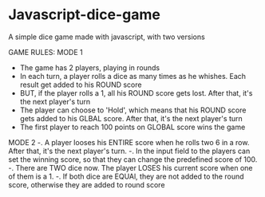 # Javascript-dice-game

A simple dice game made with javascript, with two versions

GAME RULES: 
MODE 1
- The game has 2 players, playing in rounds
- In each turn, a player rolls a dice as many times as he whishes. Each result get added to his ROUND score
- BUT, if the player rolls a 1, all his ROUND score gets lost. After that, it's the next player's turn
- The player can choose to 'Hold', which means that his ROUND score gets added to his GLBAL score. After that, it's the next player's turn
- The first player to reach 100 points on GLOBAL score wins the game

MODE 2
-. A player looses his ENTIRE score when he rolls two 6 in a row. After that, it's the next player's turn.
-. In the input field to the players can set the winning score, so that they can change the predefined score of 100.
-. There are TWO dice now. The player LOSES his current score when one of them is a 1.
-. If both dice are EQUAl, they are not added to the round score, otherwise they are added to round score
